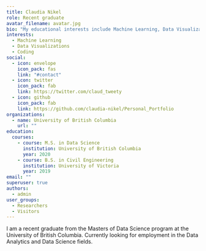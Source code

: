 ```yaml
---
title: Claudia Nikel
role: Recent graduate
avatar_filename: avatar.jpg
bio: "My educational interests include Machine Learning, Data Visualizations, coding and anything Data Science related. "
interests:
  - Machine Learning
  - Data Visualizations
  - Coding
social:
  - icon: envelope
    icon_pack: fas
    link: "#contact"
  - icon: twitter
    icon_pack: fab
    link: https://twitter.com/claud_tweety
  - icon: github
    icon_pack: fab
    link: https://github.com/claudia-nikel/Personal_Portfolio
organizations:
  - name: University of British Columbia
    url: ""
education:
  courses:
    - course: M.S. in Data Science
      institution: University of British Columbia
      year: 2020
    - course: B.S. in Civil Engineering
      institution: University of Victoria
      year: 2019
email: ""
superuser: true
authors:
  - admin
user_groups:
  - Researchers
  - Visitors
---
```

I am a recent graduate from the Masters of Data Science program at the University of British Columbia. Currently looking for employment in the Data Analytics and Data Science fields.
